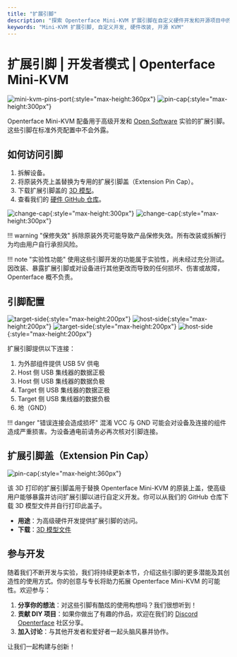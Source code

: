 ```yaml
---
title: "扩展引脚"
description: "探索 Openterface Mini-KVM 扩展引脚在自定义硬件开发和开源项目中的潜力。"
keywords: "Mini-KVM 扩展引脚, 自定义开发, 硬件改装, 开源 KVM"
---
```


# **扩展引脚** | 开发者模式 | Openterface Mini-KVM

![mini-kvm-pins-port](https://assets.openterface.com/images/product/mini-kvm-pins-port.webp){:style="max-height:360px"}
![pin-cap](https://assets.openterface.com/images/product/part/pin-cap.webp){:style="max-height:300px"}

Openterface Mini-KVM 配备用于高级开发和 [Open Software](/app) 实验的扩展引脚。这些引脚在标准外壳配置中不会外露。

## 如何访问引脚

1. 拆解设备。
2. 将原装外壳上盖替换为专用的扩展引脚盖（Extension Pin Cap）。
3. 下载扩展引脚盖的 [3D 模型](https://github.com/TechxArtisanStudio/Openterface_Mini-KVM_Hardware/tree/main/models)。
4. 查看我们的 [硬件 GitHub 仓库](https://github.com/TechxArtisanStudio/Openterface_Mini-KVM_Hardware)。

![change-cap](https://assets.openterface.com/images/product/change-cap.svg#only-light){:style="max-height:300px"}
![change-cap](https://assets.openterface.com/images/product/change-cap_1.svg#only-dark){:style="max-height:300px"}

!!! warning "保修失效"
    拆除原装外壳可能导致产品保修失效。所有改装或拆解行为均由用户自行承担风险。

!!! note "实验性功能"
    使用这些引脚开发的功能属于实验性，尚未经过充分测试。因改装、暴露扩展引脚或对设备进行其他更改而导致的任何损坏、伤害或故障，Openterface 概不负责。

## 引脚配置

![target-side](https://assets.openterface.com/images/product/extension-pins-1.svg#only-light){:style="max-height:200px"}
![host-side](https://assets.openterface.com/images/product/extension-pins-2.svg#only-light){:style="max-height:200px"}
![target-side](https://assets.openterface.com/images/product/extension-pins-1_1.svg#only-dark){:style="max-height:200px"}
![host-side](https://assets.openterface.com/images/product/extension-pins-2_1.svg#only-dark){:style="max-height:200px"}

扩展引脚提供以下连接：

1. 为外部组件提供 USB 5V 供电
2. Host 侧 USB 集线器的数据正极
3. Host 侧 USB 集线器的数据负极
4. Target 侧 USB 集线器的数据正极
5. Target 侧 USB 集线器的数据负极
6. 地（GND）

!!! danger "错误连接会造成损坏"
    混淆 VCC 与 GND 可能会对设备及连接的组件造成严重损害。为设备通电前请务必再次核对引脚连接。

## 扩展引脚盖（Extension Pin Cap）

![pin-cap](https://assets.openterface.com/images/product/part/pin-cap.webp){:style="max-height:360px"}

该 3D 打印的扩展引脚盖用于替换 Openterface Mini-KVM 的原装上盖，使高级用户能够暴露并访问扩展引脚以进行自定义开发。你可以从我们的 GitHub 仓库下载 3D 模型文件并自行打印此盖子。

- **用途**：为高级硬件开发提供扩展引脚的访问。
- **下载**：[3D 模型文件](https://github.com/TechxArtisanStudio/Openterface_Mini-KVM_Hardware/tree/main/models)

## 参与开发

随着我们不断开发与实验，我们将持续更新本节，介绍这些引脚的更多潜能及其创造性的使用方式。你的创意与专长将助力拓展 Openterface Mini-KVM 的可能性。欢迎参与：

1. **分享你的想法**：对这些引脚有酷炫的使用构想吗？我们很想听到！
2. **贡献 DIY 项目**：如果你做出了有趣的作品，欢迎在我们的 [Discord Openterface](/discord) 社区分享。
3. **加入讨论**：与其他开发者和爱好者一起头脑风暴并协作。

让我们一起构建与创新！
